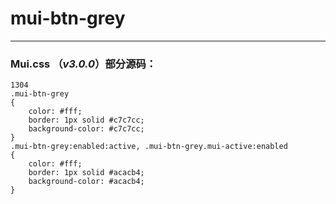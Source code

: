 # mui-btn-grey
---


### Mui.css （*v3.0.0*）部分源码：
```
1304
.mui-btn-grey
{
    color: #fff;
    border: 1px solid #c7c7cc;
    background-color: #c7c7cc;
}
.mui-btn-grey:enabled:active, .mui-btn-grey.mui-active:enabled
{
    color: #fff;
    border: 1px solid #acacb4;
    background-color: #acacb4;
}
```

